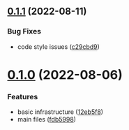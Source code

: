 ## [0.1.1](https://github.com/krshkodes/krshkodes/compare/v0.1.0...v0.1.1) (2022-08-11)


### Bug Fixes

* code style issues ([c29cbd9](https://github.com/krshkodes/krshkodes/commit/c29cbd9dd8882fc405d7f8cb87524df75741c6fa))



# [0.1.0](https://github.com/krshkodes/krshkodes/compare/12eb5f8e7112cd896fb474d990f3484739f4492f...v0.1.0) (2022-08-06)


### Features

* basic infrastructure ([12eb5f8](https://github.com/krshkodes/krshkodes/commit/12eb5f8e7112cd896fb474d990f3484739f4492f))
* main files ([fdb5998](https://github.com/krshkodes/krshkodes/commit/fdb5998e8d602e1ca632401b565a642d708c2cbe))



